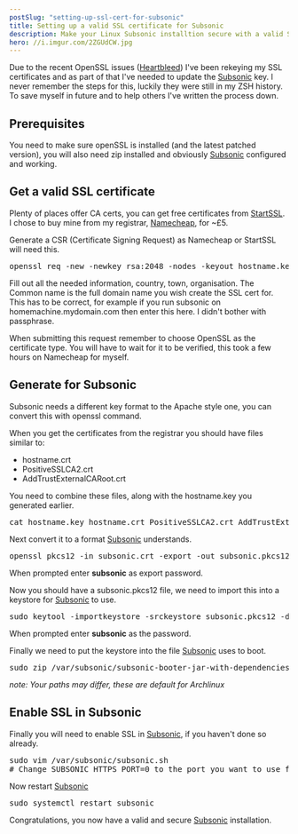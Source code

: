 ```yaml
---
postSlug: "setting-up-ssl-cert-for-subsonic"
title: Setting up a valid SSL certificate for Subsonic
description: Make your Linux Subsonic installtion secure with a valid SSL certificate.
hero: //i.imgur.com/2ZGUdCW.jpg
---
```


Due to the recent OpenSSL issues ([Heartbleed][heartbleed]) I've been rekeying my
SSL certificates and as part of that I've needed to update the [Subsonic][subsonic]
key. I never remember the steps for this, luckily they were still in my ZSH
history. To save myself in future and to help others I've written the
process down.

## Prerequisites

You need to make sure openSSL is installed (and the latest patched version), you
will also need zip installed and obviously [Subsonic][subsonic] configured and working.

## Get a valid SSL certificate

Plenty of places offer CA certs, you can get free certificates from
[StartSSL][startssl]. I chose to buy mine from my registrar,
[Namecheap][namecheap], for ~£5.

Generate a CSR (Certificate Signing Request) as Namecheap or StartSSL will need this.

<pre>
openssl req -new -newkey rsa:2048 -nodes -keyout hostname.key -out hostname.csr
</pre>

Fill out all the needed information, country, town, organisation. The Common
name is the full domain name you wish create the SSL cert for. This has to be
correct, for example if you run subsonic on homemachine.mydomain.com then enter
this here. I didn't bother with passphrase.

When submitting this request remember to choose OpenSSL as the certificate type.
You will have to wait for it to be verified, this took a few hours on Namecheap
for myself.

## Generate for Subsonic

Subsonic needs a different key format to the Apache style one, you can convert
this with openssl command.

When you get the certificates from the registrar you should have files similar
to:

- hostname.crt
- PositiveSSLCA2.crt
- AddTrustExternalCARoot.crt

You need to combine these files, along with the hostname.key you generated
earlier.

<pre>
cat hostname.key hostname.crt PositiveSSLCA2.crt AddTrustExternalCARoot.crt > subsonic.crt
</pre>

Next convert it to a format [Subsonic][subsonic] understands.

<pre>
openssl pkcs12 -in subsonic.crt -export -out subsonic.pkcs12
</pre>

When prompted enter __subsonic__ as export password.

Now you should have a subsonic.pkcs12 file, we need to import this into a
keystore for [Subsonic][subsonic] to use.

<pre>
sudo keytool -importkeystore -srckeystore subsonic.pkcs12 -destkeystore subsonic.keystore -srcstoretype PKCS12 -srcstorepass subsonic -srcalias 1 -destalias subsonic
</pre>

When prompted enter __subsonic__ as the password.

Finally we need to put the keystore into the file [Subsonic][subsonic] uses to
boot.

<pre>
sudo zip /var/subsonic/subsonic-booter-jar-with-dependencies.jar subsonic.keystore
</pre>

_note: Your paths may differ, these are default for Archlinux_

## Enable SSL in Subsonic

Finally you will need to enable SSL in [Subsonic][subsonic], if you haven't done so already.

<pre>
sudo vim /var/subsonic/subsonic.sh
# Change SUBSONIC_HTTPS_PORT=0 to the port you want to use for SSL.
</pre>

Now restart [Subsonic][subsonic]

<pre>
sudo systemctl restart subsonic
</pre>


Congratulations, you now have a valid and secure [Subsonic][subsonic]
installation.

[heartbleed]: http://heartbleed.com
[subsonic]: http://subsonic.org
[startssl]: http://www.startssl.com
[namecheap]: http://namecheap.com
